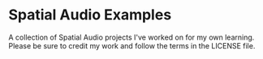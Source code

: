 # Spatial Audio Examples

A collection of Spatial Audio projects I've worked on for my own learning. Please be sure to credit my work and follow the terms in the LICENSE file.